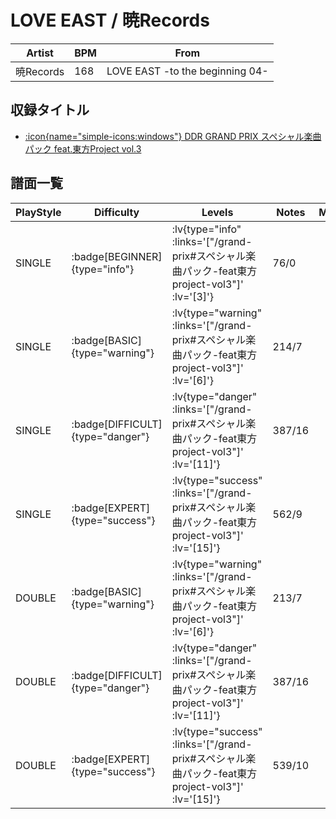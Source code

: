 # LOVE EAST / 暁Records

|Artist|BPM|From|
|------|---|----|
|暁Records|168|LOVE EAST -to the beginning 04-|

## 収録タイトル

- [ :icon{name="simple-icons:windows"} DDR GRAND PRIX スペシャル楽曲パック feat.東方Project vol.3](/grand-prix#スペシャル楽曲パック-feat東方project-vol3)

## 譜面一覧

|PlayStyle|Difficulty|Levels|Notes|Movie|
|---------|----------|------|-----|-----|
|SINGLE| :badge[BEGINNER]{type="info"} | :lv{type="info" :links='["/grand-prix#スペシャル楽曲パック-feat東方project-vol3"]' :lv='[3]'} |76/0||
|SINGLE| :badge[BASIC]{type="warning"} | :lv{type="warning" :links='["/grand-prix#スペシャル楽曲パック-feat東方project-vol3"]' :lv='[6]'} |214/7||
|SINGLE| :badge[DIFFICULT]{type="danger"} | :lv{type="danger" :links='["/grand-prix#スペシャル楽曲パック-feat東方project-vol3"]' :lv='[11]'} |387/16||
|SINGLE| :badge[EXPERT]{type="success"} | :lv{type="success" :links='["/grand-prix#スペシャル楽曲パック-feat東方project-vol3"]' :lv='[15]'} |562/9||
|DOUBLE| :badge[BASIC]{type="warning"} | :lv{type="warning" :links='["/grand-prix#スペシャル楽曲パック-feat東方project-vol3"]' :lv='[6]'} |213/7||
|DOUBLE| :badge[DIFFICULT]{type="danger"} | :lv{type="danger" :links='["/grand-prix#スペシャル楽曲パック-feat東方project-vol3"]' :lv='[11]'} |387/16||
|DOUBLE| :badge[EXPERT]{type="success"} | :lv{type="success" :links='["/grand-prix#スペシャル楽曲パック-feat東方project-vol3"]' :lv='[15]'} |539/10||

